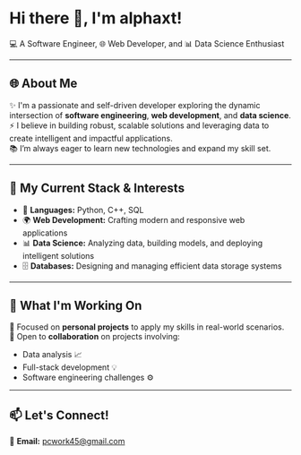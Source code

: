 # Hi there 👋, I'm alphaxt!  
💻 A Software Engineer, 🌐 Web Developer, and 📊 Data Science Enthusiast  

---

## 🌐 About Me  

✨ I'm a passionate and self-driven developer exploring the dynamic intersection of **software engineering**, **web development**, and **data science**.  
⚡ I believe in building robust, scalable solutions and leveraging data to create intelligent and impactful applications.  
📚 I’m always eager to learn new technologies and expand my skill set.  

---

## 🌱 My Current Stack & Interests  

- 🐍 **Languages:** Python, C++, SQL  
- 🌍 **Web Development:** Crafting modern and responsive web applications  
- 📊 **Data Science:** Analyzing data, building models, and deploying intelligent solutions  
- 🗄️ **Databases:** Designing and managing efficient data storage systems  

---

## 🚀 What I'm Working On  

🔭 Focused on **personal projects** to apply my skills in real-world scenarios.  
🤝 Open to **collaboration** on projects involving:  
  - Data analysis 📈  
  - Full-stack development 💡  
  - Software engineering challenges ⚙️  

---

## 📫 Let's Connect!  

💌 **Email:** [pcwork45@gmail.com](mailto:pcwork45@gmail.com)  


